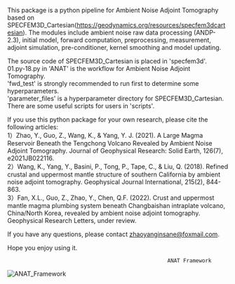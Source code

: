 This package is a python pipeline for Ambient Noise Adjoint Tomography based on SPECFEM3D_Cartesian(https://geodynamics.org/resources/specfem3dcartesian).
The modules include ambient noise raw data processing (ANDP-2.3), initial model, forward computation, preprocessing, measurement, adjoint simulation, pre-conditioner, kernel smoothing and model updating.

The source code of SPECFEM3D_Cartesian is placed in 'specfem3d'.   
01.py-18.py in 'ANAT' is the workflow for Ambient Noise Adjoint Tomography.  
'fwd_test' is strongly recommended to run first to determine some hyperparameters.  
'parameter_files' is a hyperparameter directory for SPECFEM3D_Cartesian.  
There are some useful scripts for users in 'scripts'.

If you use this python package for your own research, please cite the following articles:   
1）Zhao, Y., Guo, Z., Wang, K., & Yang, Y. J. (2021). A Large Magma Reservoir Beneath the Tengchong Volcano Revealed by Ambient Noise Adjoint Tomography. Journal of Geophysical Research: Solid Earth, 126(7), e2021JB022116.    
2）Wang, K., Yang, Y., Basini, P., Tong, P., Tape, C., & Liu, Q. (2018). Refined crustal and uppermost mantle structure of southern California by ambient noise adjoint tomography. Geophysical Journal International, 215(2), 844-863.   
3）Fan, X.L., Guo, Z., Zhao, Y., Chen, Q.F. (2022). Crust and uppermost mantle magma plumbing system beneath Changbaishan intraplate volcano, China/North Korea, revealed by ambient noise adjoint tomography. Geophysical Research Letters, under review.

If you have any questions, please contact zhaoyanginsane@foxmail.com.

Hope you enjoy using it.


                                                       ANAT Framework
![ANAT_Framework](https://user-images.githubusercontent.com/52820694/170216950-720bee8e-7299-4368-9622-e7651b69f4b0.png)
